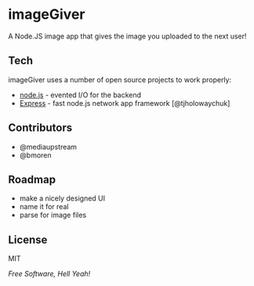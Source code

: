 imageGiver
=========

A Node.JS image app that gives the image you uploaded to the next user!

Tech
-----------

imageGiver uses a number of open source projects to work properly:

* [node.js] - evented I/O for the backend
* [Express] - fast node.js network app framework [@tjholowaychuk]

Contributors
-----------
- @mediaupstream
- @bmoren

Roadmap
-----------
- make a nicely designed UI
- name it for real
- parse for image files


License
----

MIT

*Free Software, Hell Yeah!*

  [node.js]: http://nodejs.org
  [express]: http://expressjs.com
  
    